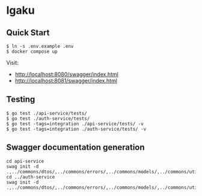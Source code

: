 # Igaku

## Quick Start

```console
$ ln -s .env.example .env
$ docker compose up
```

Visit:
- <http://localhost:8080/swagger/index.html>
- <http://localhost:8081/swagger/index.html>

## Testing

```console
$ go test ./api-service/tests/
$ go test ./auth-service/tests/
$ go test -tags=integration ./api-service/tests/ -v
$ go test -tags=integration ./auth-service/tests/ -v
```

## Swagger documentation generation

```console
cd api-service
swag init -d .,../commons/dtos/,../commons/errors/,../commons/models/,../commons/utils/
cd ../auth-service
swag init -d .,../commons/dtos/,../commons/errors/,../commons/models/,../commons/utils/
```
